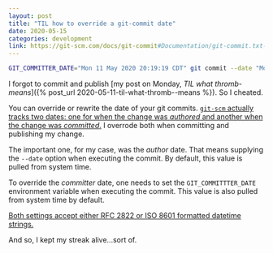 ```yaml
---
layout: post
title: "TIL how to override a git-commit date"
date: 2020-05-15
categories: development
link: https://git-scm.com/docs/git-commit#Documentation/git-commit.txt---dateltdategt
---
```


```sh
GIT_COMMITTER_DATE="Mon 11 May 2020 20:19:19 CDT" git commit --date "Mon 11 May 2020 20:19:19 CDT"
```

I forgot to commit and publish [my post on Monday, _TIL what thromb- means_]({% post_url 2020-05-11-til-what-thromb--means  %}).
So I cheated.

You can override or rewrite the date of your git commits.
[`git-scm` actually tracks two dates: one for when the change was _authored_ and another when the change was _committed_.](https://git-scm.com/docs/git-commit#_date_formats)
I overrode both when committing and publishing my change.

The important one, for my case, was the _author_ date.
That means supplying the `--date` option when executing the commit. 
By default, this value is pulled from system time.

To override the _committer_ date, one needs to set the `GIT_COMMITTTER_DATE` environment variable when executing the commit.
This value is also pulled from system time by default.

[Both settings accept either RFC 2822 or ISO 8601 formatted datetime strings.](https://git-scm.com/docs/git-commit#_date_formats)

And so, I kept my streak alive...sort of.

